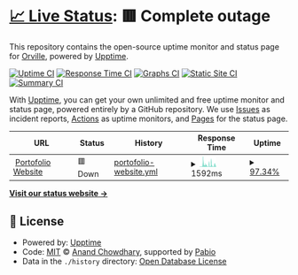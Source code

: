 # [📈 Live Status](https://uptime.neonddroid.com): <!--live status--> **🟥 Complete outage**

This repository contains the open-source uptime monitor and status page for [Orville](neonddroid.com), powered by [Upptime](https://github.com/upptime/upptime).

[![Uptime CI](https://github.com/Orville610/RvilleUptime/workflows/Uptime%20CI/badge.svg)](https://github.com/Orville610/RvilleUptime/actions?query=workflow%3A%22Uptime+CI%22)
[![Response Time CI](https://github.com/Orville610/RvilleUptime/workflows/Response%20Time%20CI/badge.svg)](https://github.com/Orville610/RvilleUptime/actions?query=workflow%3A%22Response+Time+CI%22)
[![Graphs CI](https://github.com/Orville610/RvilleUptime/workflows/Graphs%20CI/badge.svg)](https://github.com/Orville610/RvilleUptime/actions?query=workflow%3A%22Graphs+CI%22)
[![Static Site CI](https://github.com/Orville610/RvilleUptime/workflows/Static%20Site%20CI/badge.svg)](https://github.com/Orville610/RvilleUptime/actions?query=workflow%3A%22Static+Site+CI%22)
[![Summary CI](https://github.com/Orville610/RvilleUptime/workflows/Summary%20CI/badge.svg)](https://github.com/Orville610/RvilleUptime/actions?query=workflow%3A%22Summary+CI%22)

With [Upptime](https://upptime.js.org), you can get your own unlimited and free uptime monitor and status page, powered entirely by a GitHub repository. We use [Issues](https://github.com/Orville610/RvilleUptime/issues) as incident reports, [Actions](https://github.com/Orville610/RvilleUptime/actions) as uptime monitors, and [Pages](https://uptime.neonddroid.com) for the status page.

<!--start: status pages-->
<!-- This summary is generated by Upptime (https://github.com/upptime/upptime) -->
<!-- Do not edit this manually, your changes will be overwritten -->
<!-- prettier-ignore -->
| URL | Status | History | Response Time | Uptime |
| --- | ------ | ------- | ------------- | ------ |
| <img alt="" src="https://icons.duckduckgo.com/ip3/neonddroid.com.ico" height="13"> [Portofolio Website](https://neonddroid.com) | 🟥 Down | [portofolio-website.yml](https://github.com/Orville610/RvilleUptime/commits/HEAD/history/portofolio-website.yml) | <details><summary><img alt="Response time graph" src="./graphs/portofolio-website/response-time-week.png" height="20"> 1592ms</summary><br><a href="https://uptime.neonddroid.com/history/portofolio-website"><img alt="Response time 1255" src="https://img.shields.io/endpoint?url=https%3A%2F%2Fraw.githubusercontent.com%2FOrville610%2FRvilleUptime%2FHEAD%2Fapi%2Fportofolio-website%2Fresponse-time.json"></a><br><a href="https://uptime.neonddroid.com/history/portofolio-website"><img alt="24-hour response time 1951" src="https://img.shields.io/endpoint?url=https%3A%2F%2Fraw.githubusercontent.com%2FOrville610%2FRvilleUptime%2FHEAD%2Fapi%2Fportofolio-website%2Fresponse-time-day.json"></a><br><a href="https://uptime.neonddroid.com/history/portofolio-website"><img alt="7-day response time 1592" src="https://img.shields.io/endpoint?url=https%3A%2F%2Fraw.githubusercontent.com%2FOrville610%2FRvilleUptime%2FHEAD%2Fapi%2Fportofolio-website%2Fresponse-time-week.json"></a><br><a href="https://uptime.neonddroid.com/history/portofolio-website"><img alt="30-day response time 1128" src="https://img.shields.io/endpoint?url=https%3A%2F%2Fraw.githubusercontent.com%2FOrville610%2FRvilleUptime%2FHEAD%2Fapi%2Fportofolio-website%2Fresponse-time-month.json"></a><br><a href="https://uptime.neonddroid.com/history/portofolio-website"><img alt="1-year response time 1255" src="https://img.shields.io/endpoint?url=https%3A%2F%2Fraw.githubusercontent.com%2FOrville610%2FRvilleUptime%2FHEAD%2Fapi%2Fportofolio-website%2Fresponse-time-year.json"></a></details> | <details><summary><a href="https://uptime.neonddroid.com/history/portofolio-website">97.34%</a></summary><a href="https://uptime.neonddroid.com/history/portofolio-website"><img alt="All-time uptime 70.50%" src="https://img.shields.io/endpoint?url=https%3A%2F%2Fraw.githubusercontent.com%2FOrville610%2FRvilleUptime%2FHEAD%2Fapi%2Fportofolio-website%2Fuptime.json"></a><br><a href="https://uptime.neonddroid.com/history/portofolio-website"><img alt="24-hour uptime 97.13%" src="https://img.shields.io/endpoint?url=https%3A%2F%2Fraw.githubusercontent.com%2FOrville610%2FRvilleUptime%2FHEAD%2Fapi%2Fportofolio-website%2Fuptime-day.json"></a><br><a href="https://uptime.neonddroid.com/history/portofolio-website"><img alt="7-day uptime 97.34%" src="https://img.shields.io/endpoint?url=https%3A%2F%2Fraw.githubusercontent.com%2FOrville610%2FRvilleUptime%2FHEAD%2Fapi%2Fportofolio-website%2Fuptime-week.json"></a><br><a href="https://uptime.neonddroid.com/history/portofolio-website"><img alt="30-day uptime 98.06%" src="https://img.shields.io/endpoint?url=https%3A%2F%2Fraw.githubusercontent.com%2FOrville610%2FRvilleUptime%2FHEAD%2Fapi%2Fportofolio-website%2Fuptime-month.json"></a><br><a href="https://uptime.neonddroid.com/history/portofolio-website"><img alt="1-year uptime 70.50%" src="https://img.shields.io/endpoint?url=https%3A%2F%2Fraw.githubusercontent.com%2FOrville610%2FRvilleUptime%2FHEAD%2Fapi%2Fportofolio-website%2Fuptime-year.json"></a></details>

<!--end: status pages-->

[**Visit our status website →**](https://uptime.neonddroid.com)

## 📄 License

- Powered by: [Upptime](https://github.com/upptime/upptime)
- Code: [MIT](./LICENSE) © [Anand Chowdhary](https://anandchowdhary.com), supported by [Pabio](https://pabio.com)
- Data in the `./history` directory: [Open Database License](https://opendatacommons.org/licenses/odbl/1-0/)
